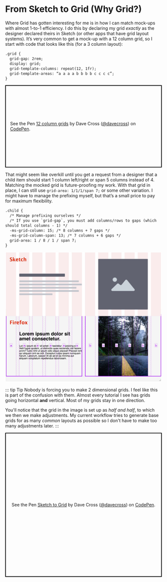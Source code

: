 # From Sketch to Grid (Why Grid?)

Where Grid has gotten interesting for me is in how I can match mock-ups with almost 1-to-1 efficiency. I do this by declaring my grid _exactly_ as the designer declared theirs in Sketch (or other apps that have grid layout systems). It’s very common to get a mock-up with a 12 column grid, so I start with code that looks like this (for a 3 column layout):

```css{4-5}
.grid {
  grid-gap: 2rem;
  display: grid;
  grid-template-columns: repeat(12, 1fr);
  grid-template-areas: “a a a a b b b b c c c c”;
}
```

<p class="codepen" data-height="265" data-theme-id="0" data-default-tab="result" data-user="davecross" data-slug-hash="2fd51ebcae089c877443ed17eaa54c8b" style="height: 265px; box-sizing: border-box; display: flex; align-items: center; justify-content: center; border: 2px solid black; margin: 1em 0; padding: 1em;" data-pen-title="12 column grids">
  <span>See the Pen <a href="https://codepen.io/davecross/pen/2fd51ebcae089c877443ed17eaa54c8b/">
  12 column grids</a> by Dave Cross (<a href="https://codepen.io/davecross">@davecross</a>)
  on <a href="https://codepen.io">CodePen</a>.</span>
</p>

That might seem like overkill until you get a request from a designer that a child item should start 1 column left/right or span 5 columns instead of 4. Matching the mocked grid is future-proofing my work. With that grid in place, I can still use `grid-area: 1/1/1/span 7;` or some other variation. I might have to manage the prefixing myself, but that’s a small price to pay for maximum flexibility.

```css{4-6}
.child {
  /* Manage prefixing ourselves */
  /* If you use `grid-gap`, you must add columns/rows to gaps (which should total columns - 1) */
  -ms-grid-column: 15; /* 8 columns + 7 gaps */
  -ms-grid-column-span: 13; /* 7 columns + 6 gaps */
  grid-area: 1 / 8 / 1 / span 7;
}
```

![Sketch to Firefox](./files/sketch-to-firefox.jpg)

::: tip Tip
Nobody is forcing you to make 2 dimensional grids. I feel like this is part of the confusion with them. Almost every tutorial I see has grids going horizontal **and** vertical. Most of my grids stay in one direction.

You'll notice that the grid in the image is set up as _half and half_, to which we then we make adjustments. My current workflow tries to generate base grids for as many _common_ layouts as possible so I don't have to make too many adjustments later.
:::

<p class="codepen" data-height="464" data-theme-id="0" data-default-tab="result" data-user="davecross" data-slug-hash="30994040906b4cb6ecb2d3a3b05cd6c9" style="height: 464px; box-sizing: border-box; display: flex; align-items: center; justify-content: center; border: 2px solid black; margin: 1em 0; padding: 1em;" data-pen-title="Sketch to Grid">
  <span>See the Pen <a href="https://codepen.io/davecross/pen/30994040906b4cb6ecb2d3a3b05cd6c9/">
  Sketch to Grid</a> by Dave Cross (<a href="https://codepen.io/davecross">@davecross</a>)
  on <a href="https://codepen.io">CodePen</a>.</span>
</p>

<codepen/>
